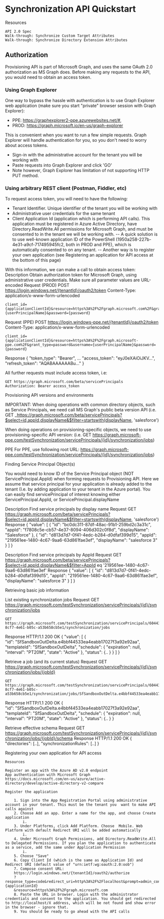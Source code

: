 # Synchronization API Quickstart

Resources

	API 2.0 Spec
	Walk-through: Synchronize Custom Target Attributes
	Walk-through: Synchronize Directory Extension Attributes

## Authorization

Provisioning API is part of Microsoft Graph, and uses the same OAuth 2.0 authorization as MS Graph does. Before making any requests to the API, you would need to obtain an access token.

### Using Graph Explorer

One way to bypass the hassle with authentication is to use Graph Explorer web application (make sure you start "private" browser session with Graph Explorer):

- PPE: https://graphexplorer2-ppe.azurewebsites.net/#, 
- PROD: https://graph.microsoft.io/en-us/graph-explorer
	 
This is convenient when you want to run a few simple requests. Graph Explorer will handle authentication for you, so you don't need to worry about access tokens. 

- Sign-in with the administrative account for the tenant you will be working with
- Paste requests into Graph Explorer and click 'GO'
- Note however, Graph Explorer has limitation of not supporting HTTP PUT method.

### Using arbitrary REST client (Postman, Fiddler, etc)

To request access token, you will need to have the following:
- Tenant Identifier. Unique identifier of the tenant you will be working with
- Administrative user credentials for the same tenant
- Client Application Id (application which is performing  API calls). This application must be registered in Azure Active Directory, have Directory.ReadWrite.All permissions for Microsoft Graph, and must be consented to in the tenant we will be working with. 
-- A quick solution is to use well-known application ID of the PowerShell (1950a258-227b-4e31-a9cf-717495945fc2, both in PROD and PPE), which is automatically consented to on any tenant.
-- Another way is to register your own application (see Registering an application for API access at the bottom of this page)
		
With this information, we can make a call to obtain access token:
Description	Obtain authorization token for Microsoft Graph, using administrative user credentials. 
	Make sure all parameter values are URL-encoded
Request (PROD)	POST https://login.windows.net/{tenantId}/oauth2/token
	Content-Type: application/x-www-form-urlencoded
	
	client_id={applicationClientId}&resource=https%3A%2F%2Fgraph.microsoft.com%2F&grant_type=password&username={userPrincipalName}&password={password}
Request (PPE)	POST https://login.windows-ppe.net/{tenantId}/oauth2/token
	Content-Type: application/x-www-form-urlencoded
	
	client_id={applicationClientId}&resource=https%3A%2F%2Fgraph.microsoft-ppe.com%2F&grant_type=password&username={userPrincipalName}&password={password}
Response	{
	  "token_type": "Bearer",
	   ...
	  "access_token": "eyJ0eXAiOiJKV…",
	  "refresh_token": "AQABAAAAAABu…"
	}
	

All further requests must include access token, i.e:

	GET https://graph.microsoft.com/beta/servicePrincipals
	Authorization: Bearer access_token


Provisioning API versions and environments

IMPORTANT: 
When doing operations with common directory objects, such as Service Principals, we need call MS Graph's public beta version API
(i.e. GET _https://graph.microsoft.com/beta/servicePrincipals?$select=id,appId,displayName&$filter=startswith(displayName, 'salesforce')

When doing operations on provisioning-specific objects,  we need to use provisioning-specific API version:
(i.e. GET https://graph.microsoft-ppe.com/testSynchronization/servicePrincipals/{id}/synchronization/jobs)

PPE
For PPE, use following root URL:  https://graph.microsoft-ppe.com/testSynchronization/servicePrincipals/{id}/synchronization/jobs)


Finding Service Principal Object(s)

You would need to know ID of the Service Principal object (NOT ServicePrincipal.AppId) when forming requests to Provisioning API.  Here we assume that service principal for your application is already added to the tenant (I.e. by adding application to your tenant in the Azure portal). You can easily find servicePrincipal of interest knowing either ServicePrincipal.AppId, or ServicePrincipal.displayName

Description	Find service principals by display name
Request	GET https://graph.microsoft.com/beta/servicePrincipals?$select=id,appId,displayName&$filter=startswith(displayName, 'salesforce')
Response	{
	     "value": [
	        {
	            "id": "bc0dc311-87df-48ac-91b1-259bd2c3a31c",
	            "appId": "f7808c5e-cb57-4e37-8094-406d302c0f8d",
	            "displayName": "Salesforce"
	        },
	        {
	            "id": "d813d7d7-0f41-4edc-b284-d0dfaf399d15",
	            "appId": "219561ee-1480-4c67-9aa6-63d861fae3ef",
	            "displayName": "salesforce 3"
	        }
	    ]
	 }

Description	Find service principals by AppId
Request	GET https://graph.microsoft.com/beta/servicePrincipals?$select=id,appId,displayName&$filter=AppId eq '219561ee-1480-4c67-9aa6-63d861fae3ef'
Response	{
	    "value": [
	        {
	            "id": "d813d7d7-0f41-4edc-b284-d0dfaf399d15",
	            "appId": "219561ee-1480-4c67-9aa6-63d861fae3ef",
	            "displayName": "salesforce 3"
	        }
	    ]
	}


Retrieving basic job information

List existing synchronization jobs
Request	GET https://graph.microsoft.com/testSynchronization/servicePrincipals/{id}/synchronization/jobs
	
	GET https://graph.microsoft.com/testSynchronization/servicePrincipals/60443998-8cf7-4e61-b05c-a53b658cb5e1/synchronization/jobs
Response	HTTP/1.1 200 OK
	{
	    "value": [
	        {           
	              "id": "SfSandboxOutDelta.e4bbf44533ea4eabb17027f3a92e92aa",
	            "templateId": "SfSandboxOutDelta",
	            "schedule": {
	                "expiration": null,
	                "interval": "PT20M",
	                "state": "Active"
	            },
	            "status": {.. }
	        }
	    ]
	}

Retrieve a job (and its current status)
Request	GET https://graph.microsoft.com/testSynchronization/servicePrincipals/{id}/synchronization/jobs/{jobId}
	
	GET https://graph.microsoft.com/testSynchronization/servicePrincipals/60443998-8cf7-4e61-b05c-a53b658cb5e1/synchronization/jobs/SfSandboxOutDelta.e4bbf44533ea4eabb17027f3a92e92aa
Response	HTTP/1.1 200 OK
	        {            
	            "id": "SfSandboxOutDelta.e4bbf44533ea4eabb17027f3a92e92aa",
	            "templateId": "SfSandboxOutDelta",
	            "schedule": {
	                "expiration": null,
	                "interval": "PT20M",
	                "state": "Active"
	            },
	            "status": {.. }
	        }
	


Retrieve effective schema
Request	GET https://graph.microsoft.com/testSynchronization/servicePrincipals/{id}/synchronization/jobs/{jobId}/schema
Response	HTTP/1.1 200 OK
	{
	    "directories": [..],
	    "synchronizationRules": [..]
	}



Registering your own application for API access

	Resources
	
	Register an app with the Azure AD v2.0 endpoint
	App authentication with Microsoft Graph
	https://docs.microsoft.com/en-us/azure/active-directory/develop/active-directory-v2-compare
	
	Register the application
	
		1. Sign into the App Registration Portal using administrative account in your tenant. This must be the tenant you  want to make API calls against
		2. Choose Add an app. Enter a name for the app, and choose Create application
			i. 
		3. Under Platforms, click Add Platform. Choose  Mobile. Web Platform with default Redirect URI will be added automatically
			i. 
		4. Under Microsoft Graph Permissions, add Directory.ReadWrite.All to Delegated Permissions. If you plan the application to authenticate as a service, add the same under Application Permission
			i. 
		5. Choose "Save"
		6. Copy Client Id (which is the same as Application Id) and Redirect URI (default value of "urn:ietf:wg:oauth:2.0:oob")
		7. Compose consent URL:
		https://login.windows.net/{tenantId}/oauth2/authorize
		?response_type=code&redirect_uri=http%3A%2F%2Flocalhost&prompt=admin_consent&client_id={applicationId}
		&resource=https%3A%2F%2Fgraph.microsoft.com
		8. Paste the URL in browser. Login with the administrator credentials and consent to the application. You should get redirected to http://localhost/X address, which will be not found and show error in the browser - ignore that. 
		9. You should be ready to go ahead with the API calls
	

